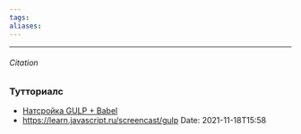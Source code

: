 ```yaml
---
tags: 
aliases: 
---
```




---
###### Citation
### Тутториалс
- [Натсройка GULP + Babel](https://only-to-top.ru/blog/tools/2019-10-20-gulp-babel.html)
- https://learn.javascript.ru/screencast/gulp
Date: 2021-11-18T15:58
